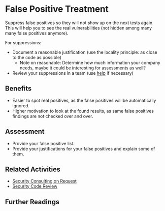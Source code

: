 # False Positive Treatment

Suppress false positives so they will not show up on the next tests again. This will help you to see the real vulnerabilities (not hidden among many many false positives anymore).

For suppressions:
- Document a reasonable justification (use the locality principle: as close to the code as possible)
    - Note on reasonable: Determine how much information your company needs, maybe it could be interesting for assessments as well?
- Review your suppressions in a team (use [help](security-consulting-on-request.md) if necessary)

## Benefits

- Easier to spot real positives, as the false positives will be automatically ignored.
- Higher motivation to look at the found results, as same false positives findings are not checked over and over.

## Assessment

- Provide your false positive list.
- Provide your justifications for your false positives and explain some of them.

## Related Activities
- [Security Consulting on Request](security-consulting-on-request.md)
- [Security Code Review](security-code-review.md)

## Further Readings